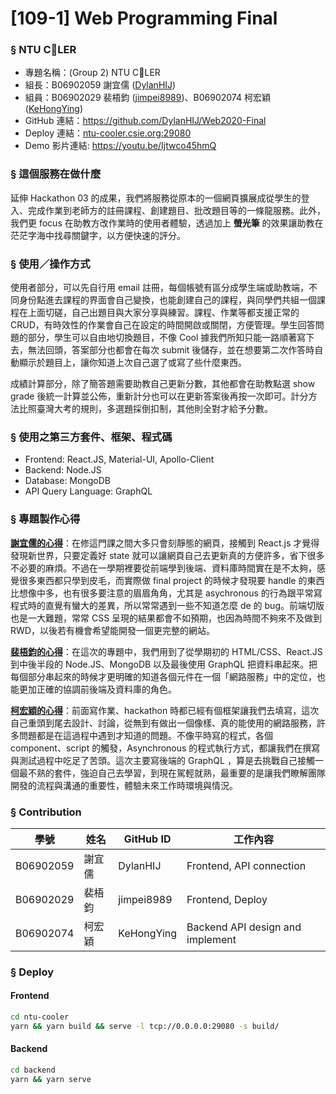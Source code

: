 # [109-1] Web Programming Final

### § NTU C👀LER
- 專題名稱：(Group 2) NTU C👀LER
- 組長：B06902059 謝宜儒 ([DylanHIJ](github.com/DylanHIJ))
- 組員：B06902029 裴梧鈞 ([jimpei8989](github.com/jimpei8989))、B06902074 柯宏穎 ([KeHongYing](github.com/KeHongYing))
- GitHub 連結：<https://github.com/DylanHIJ/Web2020-Final>
- Deploy 連結：<ntu-cooler.csie.org:29080>
- Demo 影片連結: <https://youtu.be/Ijtwco45hmQ>

### § 這個服務在做什麼

延伸 Hackathon 03 的成果，我們將服務從原本的一個網頁擴展成從學生的登入、完成作業到老師方的註冊課程、創建題目、批改題目等的一條龍服務。此外，我們更 focus 在助教方改作業時的使用者體驗，透過加上 **螢光筆** 的效果讓助教在茫茫字海中找尋關鍵字，以方便快速的評分。

### § 使用／操作方式

使用者部分，可以先自行用 email 註冊，每個帳號有區分成學生端或助教端，不同身份點進去課程的界面會自己變換，也能創建自己的課程，與同學們共組一個課程在上面切磋，自己出題目與大家分享與練習。課程、作業等都支援正常的 CRUD，有時效性的作業會自己在設定的時間開啟或關閉，方便管理。學生回答問題的部分，學生可以自由地切換題目，不像 Cool 據我們所知只能一路順著寫下去，無法回頭，答案部分也都會在每次 submit 後儲存，並在想要第二次作答時自動顯示於題目上，讓你知道上次自己選了或寫了些什麼東西。

成績計算部分，除了簡答題需要助教自己更新分數，其他都會在助教點選 show grade 後統一計算並公佈，重新計分也可以在更新答案後再按一次即可。計分方法比照臺灣大考的規則，多選題採倒扣制，其他則全對才給予分數。


### § 使用之第三方套件、框架、程式碼

- Frontend: React.JS, Material-UI, Apollo-Client
- Backend: Node.JS
- Database: MongoDB
- API Query Language: GraphQL

### § 專題製作心得

**<u>謝宜儒的心得</u>**：在修這門課之間大多只會刻靜態的網頁，接觸到 React.js 才覺得發現新世界，只要定義好 state 就可以讓網頁自己去更新真的方便許多，省下很多不必要的麻煩。不過在一學期裡要從前端學到後端、資料庫時間實在是不太夠，感覺很多東西都只學到皮毛，而實際做 final project 的時候才發現要 handle 的東西比想像中多，也有很多要注意的眉眉角角，尤其是 asychronous 的行為跟平常寫程式時的直覺有蠻大的差異，所以常常遇到一些不知道怎麼 de 的 bug。前端切版也是一大難題，常常 CSS 呈現的結果都會不如預期，也因為時間不夠來不及做到 RWD，以後若有機會希望能開發一個更完整的網站。

**<u>裴梧鈞的心得</u>**：在這次的專題中，我們用到了從學期初的 HTML/CSS、React.JS 到中後半段的 Node.JS、MongoDB 以及最後使用 GraphQL 把資料串起來。把每個部分串起來的時候才更明確的知道各個元件在一個「網路服務」中的定位，也能更加正確的協調前後端及資料庫的角色。

**<u>柯宏穎的心得</u>**：前面寫作業、hackathon 時都已經有個框架讓我們去填寫，這次自己重頭到尾去設計、討論，從無到有做出一個像樣、真的能使用的網路服務，許多問題都是在這過程中遇到才知道的問題。不像平時寫的程式，各個 component、script 的觸發，Asynchronous 的程式執行方式，都讓我們在撰寫與測試過程中吃足了苦頭。這次主要寫後端的 GraphQL ，算是去挑戰自己接觸一個最不熟的套件，強迫自己去學習，到現在駕輕就熟，最重要的是讓我們瞭解團隊開發的流程與溝通的重要性，體驗未來工作時環境與情況。


### § Contribution

| 學號      | 姓名   | GitHub ID  | 工作內容                         |
| --------- | ------ | ---------- | -------------------------------- |
| B06902059 | 謝宜儒 | DylanHIJ   | Frontend, API connection         |
| B06902029 | 裴梧鈞 | jimpei8989 | Frontend, Deploy                 |
| B06902074 | 柯宏穎 | KeHongYing | Backend API design and implement |


### § Deploy

#### Frontend
```bash
cd ntu-cooler
yarn && yarn build && serve -l tcp://0.0.0.0:29080 -s build/
```

#### Backend
```bash
cd backend
yarn && yarn serve
```